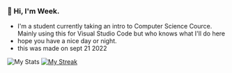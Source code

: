 ### :wave: Hi, I'm Week.

- I'm a student currently taking an intro to Computer Science Cource. Mainly using this for Visual Studio Code but who knows what I'll do here
- hope you have a nice day or night.
- this was made on sept 21 2022

![My Stats](https://github-readme-stats.vercel.app/api?username=week2&show_icons=true&theme=tokyonight)
[![My Streak](http://github-readme-streak-stats.herokuapp.com?user=Week2&theme=tokyonight)](https://git.io/streak-stats)
